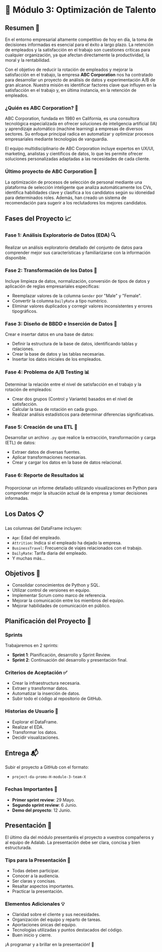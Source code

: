 # 🎯 Módulo 3: Optimización de Talento

## Resumen 📄

En el entorno empresarial altamente competitivo de hoy en día, la toma de decisiones informadas es esencial para el éxito a largo plazo. La retención de empleados y la satisfacción en el trabajo son cuestiones críticas para cualquier organización, ya que afectan directamente la productividad, la moral y la rentabilidad.

Con el objetivo de reducir la rotación de empleados y mejorar la satisfacción en el trabajo, la empresa **ABC Corporation** nos ha contratado para desarrollar un proyecto de análisis de datos y experimentación A/B de gran alcance. Nuestra misión es identificar factores clave que influyen en la satisfacción en el trabajo y, en última instancia, en la retención de empleados.

### ¿Quién es ABC Corporation? 🏢

ABC Corporation, fundada en 1980 en California, es una consultora tecnológica especializada en ofrecer soluciones de inteligencia artificial (IA) y aprendizaje automático (machine learning) a empresas de diversos sectores. Su enfoque principal radica en automatizar y optimizar procesos empresariales mediante tecnologías de vanguardia.

El equipo multidisciplinario de ABC Corporation incluye expertos en UX/UI, marketing, analistas y científicos de datos, lo que les permite ofrecer soluciones personalizadas adaptadas a las necesidades de cada cliente.

### Último proyecto de ABC Corporation 🚀

La optimización de procesos de selección de personal mediante una plataforma de selección inteligente que analiza automáticamente los CVs, identifica habilidades clave y clasifica a los candidatos según su idoneidad para determinados roles. Además, han creado un sistema de recomendación para sugerir a los reclutadores los mejores candidatos.

## Fases del Proyecto 📈

### Fase 1: Análisis Exploratorio de Datos (EDA) 🔍
Realizar un análisis exploratorio detallado del conjunto de datos para comprender mejor sus características y familiarizarse con la información disponible.

### Fase 2: Transformación de los Datos 🔄
Incluye limpieza de datos, normalización, conversión de tipos de datos y aplicación de reglas empresariales específicas:
- Reemplazar valores de la columna `Gender` por "Male" y "Female".
- Convertir la columna `DailyRate` a tipo numérico.
- Eliminar valores duplicados y corregir valores inconsistentes y errores tipográficos.

### Fase 3: Diseño de BBDD e Inserción de Datos 💾
Crear e insertar datos en una base de datos:
- Definir la estructura de la base de datos, identificando tablas y relaciones.
- Crear la base de datos y las tablas necesarias.
- Insertar los datos iniciales de los empleados.

### Fase 4: Problema de A/B Testing 📊
Determinar la relación entre el nivel de satisfacción en el trabajo y la rotación de empleados:
- Crear dos grupos (Control y Variante) basados en el nivel de satisfacción.
- Calcular la tasa de rotación en cada grupo.
- Realizar análisis estadísticos para determinar diferencias significativas.

### Fase 5: Creación de una ETL 🔧
Desarrollar un archivo `.py` que realice la extracción, transformación y carga (ETL) de datos:
- Extraer datos de diversas fuentes.
- Aplicar transformaciones necesarias.
- Crear y cargar los datos en la base de datos relacional.

### Fase 6: Reporte de Resultados 📊
Proporcionar un informe detallado utilizando visualizaciones en Python para comprender mejor la situación actual de la empresa y tomar decisiones informadas.

## Los Datos 📋

Las columnas del DataFrame incluyen:
- `Age`: Edad del empleado.
- `Attrition`: Indica si el empleado ha dejado la empresa.
- `BusinessTravel`: Frecuencia de viajes relacionados con el trabajo.
- `DailyRate`: Tarifa diaria del empleado.
- Y muchas más...

## Objetivos 🎯

- Consolidar conocimientos de Python y SQL.
- Utilizar control de versiones en equipo.
- Implementar Scrum como marco de referencia.
- Mejorar la comunicación entre los miembros del equipo.
- Mejorar habilidades de comunicación en público.

## Planificación del Proyecto 📅

### Sprints

Trabajaremos en 2 sprints:
- **Sprint 1**: Planificación, desarrollo y Sprint Review.
- **Sprint 2**: Continuación del desarrollo y presentación final.

### Criterios de Aceptación ✅

- Crear la infraestructura necesaria.
- Extraer y transformar datos.
- Automatizar la inserción de datos.
- Subir todo el código al repositorio de GitHub.

### Historias de Usuario 📜

- Explorar el DataFrame.
- Realizar el EDA.
- Transformar los datos.
- Decidir visualizaciones.

## Entrega 📬

Subir el proyecto a GitHub con el formato:
- `project-da-promo-H-module-3-team-X`

### Fechas Importantes 📅

- **Primer sprint review**: 29 Mayo.
- **Segundo sprint review**: 6 Junio.
- **Demo del proyecto**: 12 Junio.

## Presentación 🎤

El último día del módulo presentaréis el proyecto a vuestros compañeros y al equipo de Adalab. La presentación debe ser clara, concisa y bien estructurada. 

### Tips para la Presentación 🌟

- Todas deben participar.
- Conocer a la audiencia.
- Ser claras y concisas.
- Resaltar aspectos importantes.
- Practicar la presentación.

### Elementos Adicionales 💡

- Claridad sobre el cliente y sus necesidades.
- Organización del equipo y reparto de tareas.
- Aportaciones únicas del equipo.
- Tecnologías utilizadas y puntos destacados del código.
- Buen inicio y cierre.

¡A programar y a brillar en la presentación! 🌟
